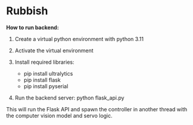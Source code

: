 # Rubbish

**How to run backend:**
1. Create a virtual python environment with python 3.11
2. Activate the virtual environment
3. Install required libraries:
    * pip install ultralytics
    * pip install flask
    * pip install pyserial

4. Run the backend server:
    python flask_api.py

This will run the Flask API and spawn the controller in another thread with the computer vision model and servo logic.
